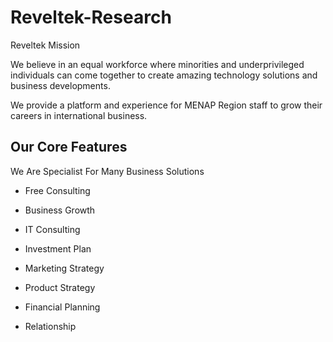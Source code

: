 # Reveltek-Research #

Reveltek Mission

We believe in an equal workforce where minorities and underprivileged individuals can come  together  to  create  amazing  technology solutions  and  business  developments.  

We  provide  a platform and experience for MENAP Region staff to grow their careers in international business. 

## Our Core Features ##
We Are Specialist For Many Business Solutions 
* Free Consulting 
* Business Growth 

* IT Consulting 

* Investment Plan 

* Marketing Strategy 

* Product Strategy 

* Financial Planning 

* Relationship 

